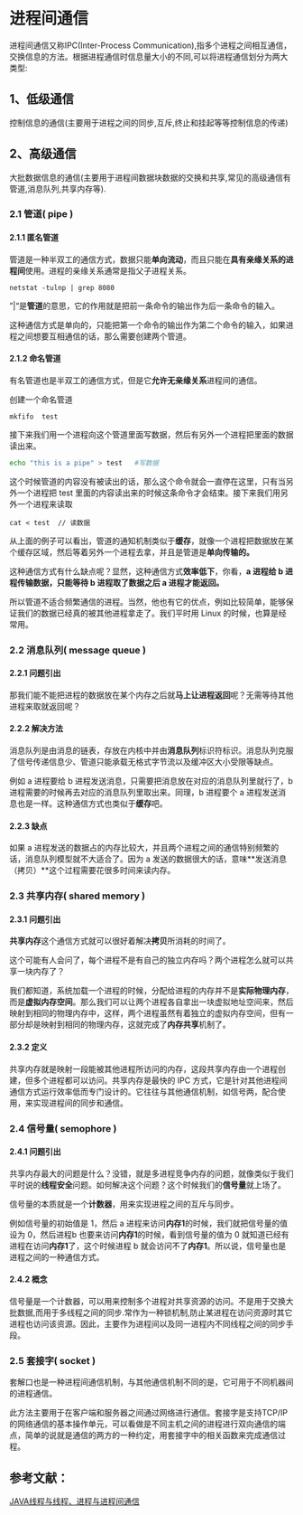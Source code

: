 # 进程间通信

进程间通信又称IPC(Inter-Process Communication),指多个进程之间相互通信，交换信息的方法。根据进程通信时信息量大小的不同,可以将进程通信划分为两大类型:

## 1、低级通信

​		控制信息的通信(主要用于进程之间的同步,互斥,终止和挂起等等控制信息的传递)

## 2、高级通信

​	大批数据信息的通信(主要用于进程间数据块数据的交换和共享,常见的高级通信有管道,消息队列,共享内存等).

### 2.1 管道( pipe )

#### 2.1.1 匿名管道

管道是一种半双工的通信方式，数据只能**单向流动**，而且只能在**具有亲缘关系的进程间**使用。进程的亲缘关系通常是指父子进程关系。

```
netstat -tulnp | grep 8080
```

”|“是**管道**的意思，它的作用就是把前一条命令的输出作为后一条命令的输入。

这种通信方式是单向的，只能把第一个命令的输出作为第二个命令的输入，如果进程之间想要互相通信的话，那么需要创建两个管道。

#### 2.1.2 命名管道

有名管道也是半双工的通信方式，但是它**允许无亲缘关系**进程间的通信。

创建一个命名管道

```
mkfifo  test
```

接下来我们用一个进程向这个管道里面写数据，然后有另外一个进程把里面的数据读出来。

```bash
echo "this is a pipe" > test   #写数据
```

这个时候管道的内容没有被读出的话，那么这个命令就会一直停在这里，只有当另外一个进程把 test 里面的内容读出来的时候这条命令才会结束。接下来我们用另外一个进程来读取

```
cat < test  // 读数据
```

从上面的例子可以看出，管道的通知机制类似于**缓存**，就像一个进程把数据放在某个缓存区域，然后等着另外一个进程去拿，并且是管道是**单向传输的。**

这种通信方式有什么缺点呢？显然，这种通信方式**效率低下**，你看，**a 进程给 b 进程传输数据，只能等待 b 进程取了数据之后 a 进程才能返回。**

所以管道不适合频繁通信的进程。当然，他也有它的优点，例如比较简单，能够保证我们的数据已经真的被其他进程拿走了。我们平时用 Linux 的时候，也算是经常用。



### 2.2 消息队列( message queue ) 

#### 2.2.1  问题引出

那我们能不能把进程的数据放在某个内存之后就**马上让进程返回**呢？无需等待其他进程来取就返回呢？

#### 2.2.2  解决方法

消息队列是由消息的链表，存放在内核中并由**消息队列**标识符标识。消息队列克服了信号传递信息少、管道只能承载无格式字节流以及缓冲区大小受限等缺点。

例如 a 进程要给 b 进程发送消息，只需要把消息放在对应的消息队列里就行了，b 进程需要的时候再去对应的消息队列里取出来。同理，b 进程要个 a 进程发送消息也是一样。这种通信方式也类似于**缓存**吧。

#### 2.2.3  缺点

如果 a 进程发送的数据占的内存比较大，并且两个进程之间的通信特别频繁的话，消息队列模型就不大适合了。因为 a 发送的数据很大的话，意味**发送消息（拷贝）**这个过程需要花很多时间来读内存。



### 2.3 共享内存( shared memory )

#### 2.3.1 问题引出

**共享内存**这个通信方式就可以很好着解决**拷贝**所消耗的时间了。

这个可能有人会问了，每个进程不是有自己的独立内存吗？两个进程怎么就可以共享一块内存了？

我们都知道，系统加载一个进程的时候，分配给进程的内存并不是**实际物理内存**，而是**虚拟内存空间**。那么我们可以让两个进程各自拿出一块虚拟地址空间来，然后映射到相同的物理内存中，这样，两个进程虽然有着独立的虚拟内存空间，但有一部分却是映射到相同的物理内存，这就完成了**内存共享**机制了。

#### 2.3.2  定义

共享内存就是映射一段能被其他进程所访问的内存，这段共享内存由一个进程创建，但多个进程都可以访问。共享内存是最快的 IPC 方式，它是针对其他进程间通信方式运行效率低而专门设计的。它往往与其他通信机制，如信号两，配合使用，来实现进程间的同步和通信。



### 2.4 信号量( semophore ) 

#### 2.4.1 问题引出

共享内存最大的问题是什么？没错，就是多进程竞争内存的问题，就像类似于我们平时说的**线程安全**问题。如何解决这个问题？这个时候我们的**信号量**就上场了。

信号量的本质就是一个**计数器**，用来实现进程之间的互斥与同步。

例如信号量的初始值是 1，然后 a 进程来访问**内存1**的时候，我们就把信号量的值设为 0，然后进程b 也要来访问**内存1**的时候，看到信号量的值为 0 就知道已经有进程在访问**内存1**了，这个时候进程 b 就会访问不了**内存1**。所以说，信号量也是进程之间的一种通信方式。

#### 2.4.2  概念

信号量是一个计数器，可以用来控制多个进程对共享资源的访问。不是用于交换大批数据,而用于多线程之间的同步.常作为一种锁机制,防止某进程在访问资源时其它进程也访问该资源。因此，主要作为进程间以及同一进程内不同线程之间的同步手段。



### 2.5  套接字( socket )

套解口也是一种进程间通信机制，与其他通信机制不同的是，它可用于不同机器间的进程通信。

此方法主要用于在客户端和服务器之间通过网络进行通信。套接字是支持TCP/IP的网络通信的基本操作单元，可以看做是不同主机之间的进程进行双向通信的端点，简单的说就是通信的两方的一种约定，用套接字中的相关函数来完成通信过程。





## 参考文献：

[JAVA线程与线程、进程与进程间通信](https://blog.csdn.net/ls5718/article/details/51878770)